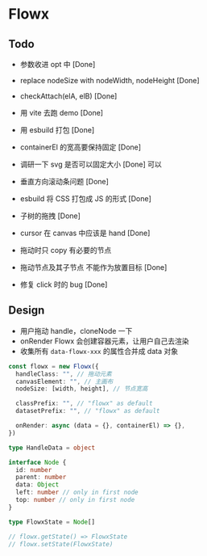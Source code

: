 # Flowx

## Todo

- 参数收进 opt 中 [Done]
- replace nodeSize with nodeWidth, nodeHeight [Done]
- checkAttach(elA, elB) [Done]
- 用 vite 去跑 demo [Done]
- 用 esbuild 打包 [Done]
- containerEl 的宽高要保持固定 [Done]
- 调研一下 svg 是否可以固定大小 [Done] 可以
- 垂直方向滚动条问题 [Done]

- esbuild 将 CSS 打包成 JS 的形式 [Done]
- 子树的拖拽 [Done]

- cursor 在 canvas 中应该是 hand [Done]
- 拖动时只 copy 有必要的节点
- 拖动节点及其子节点 不能作为放置目标 [Done]
- 修复 click 时的 bug [Done]

## Design

- 用户拖动 handle，cloneNode 一下
- onRender Flowx 会创建容器元素，让用户自己去渲染
- 收集所有 `data-flowx-xxx` 的属性合并成 data 对象

```typescript
const flowx = new Flowx({
  handleClass: "", // 拖动元素
  canvasElement: "", // 主画布
  nodeSize: [width, height], // 节点宽高

  classPrefix: "", // "flowx" as default
  datasetPrefix: "", // "flowx" as default

  onRender: async (data = {}, containerEl) => {},
})

type HandleData = object

interface Node {
  id: number
  parent: number
  data: Object
  left: number // only in first node
  top: number // only in first node
}

type FlowxState = Node[]

// flowx.getState() => FlowxState
// flowx.setState(FlowxState)
```
